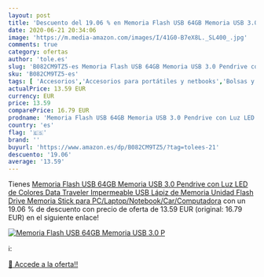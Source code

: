 ```yaml
---
layout: post
title: 'Descuento del 19.06 % en Memoria Flash USB 64GB Memoria USB 3.0 P'
date: 2020-06-21 20:34:06
image: 'https://m.media-amazon.com/images/I/41G0-B7eX8L._SL400_.jpg'
comments: true
category: ofertas
author: 'tole.es'
slug: 'B082CM9TZ5-es Memoria Flash USB 64GB Memoria USB 3.0 Pendrive con Luz...'
sku: 'B082CM9TZ5-es'
tags: [ 'Accesorios','Accesorios para portátiles y netbooks','Bolsas y fundas para portátiles y netbooks','Informática','Mochilas para portátiles y netbooks','lápiz', ]
actualPrice: 13.59 EUR
currency: EUR
price: 13.59
comparePrice: 16.79 EUR
prodname: 'Memoria Flash USB 64GB Memoria USB 3.0 Pendrive con Luz LED de Colores Data Traveler Impermeable USB Lápiz de Memoria Unidad Flash Drive Memoria Stick para PC/Laptop/Notebook/Car/Computadora'
country: 'es'
flag: '🇪🇸'
brand: ''
buyurl: 'https://www.amazon.es/dp/B082CM9TZ5/?tag=tolees-21'
descuento: '19.06'
average: '13.59'
---
```


Tienes [Memoria Flash USB 64GB Memoria USB 3.0 Pendrive con Luz LED de Colores Data Traveler Impermeable USB Lápiz de Memoria Unidad Flash Drive Memoria Stick para PC/Laptop/Notebook/Car/Computadora](https://www.amazon.es/dp/B082CM9TZ5/?tag=tolees-21) con un 19.06 % de descuento con precio de oferta de 13.59 EUR (original: 16.79 EUR) en el siguiente enlace!

[![Memoria Flash USB 64GB Memoria USB 3.0 P](https://m.media-amazon.com/images/I/41G0-B7eX8L._SL400_.jpg)](https://www.amazon.es/dp/B082CM9TZ5/?tag=tolees-21)

ℹ️:


[🛒 Accede a la oferta!!](https://www.amazon.es/dp/B082CM9TZ5/?tag=tolees-21)
